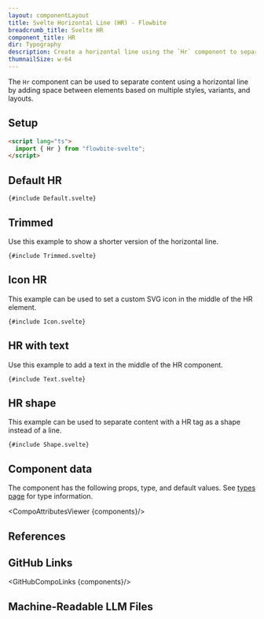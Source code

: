 ```yaml
---
layout: componentLayout
title: Svelte Horizontal Line (HR) - Flowbite
breadcrumb_title: Svelte HR
component_title: HR
dir: Typography
description: Create a horizontal line using the `Hr` component to separate content such as paragraphs, blockquotes, and other elements
thumnailSize: w-64
---
```


<script lang="ts">
  import { CompoAttributesViewer, GitHubCompoLinks, toKebabCase, LlmLink } from '../../utils'
  import { A } from '$lib';

  const components = 'Hr'
</script>

The `Hr` component can be used to separate content using a horizontal line by adding space between elements based on multiple styles, variants, and layouts.

## Setup

```html
<script lang="ts">
  import { Hr } from "flowbite-svelte";
</script>
```

## Default HR

```svelte example
{#include Default.svelte}
```

## Trimmed

Use this example to show a shorter version of the horizontal line.

```svelte example
{#include Trimmed.svelte}
```

## Icon HR

This example can be used to set a custom SVG icon in the middle of the HR element.

```svelte example
{#include Icon.svelte}
```

## HR with text

Use this example to add a text in the middle of the HR component.

```svelte example
{#include Text.svelte}
```

## HR shape

This example can be used to separate content with a HR tag as a shape instead of a line.

```svelte example
{#include Shape.svelte}
```

## Component data

The component has the following props, type, and default values. See [types page](/docs/pages/typescript) for type information.

<CompoAttributesViewer {components}/>

## References

## GitHub Links

<GitHubCompoLinks {components}/>

## Machine-Readable LLM Files

<LlmLink />

